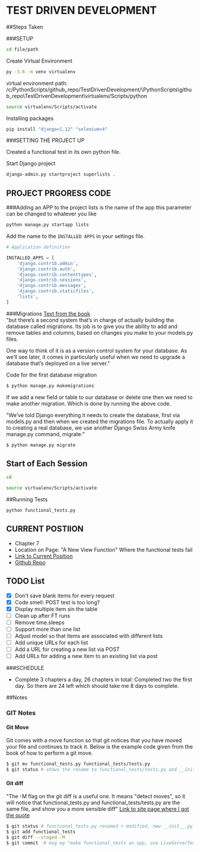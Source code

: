 # TEST DRIVEN DEVELOPMENT

##Steps Taken

###SETUP
```bash
cd file/path
```
Create Virtual Environment
```bash
py -3.6 -m venv virtualenv
```

virtual environment path: /c/PythonScripts/github_repo/TestDrivenDevelopment/\PythonScripts\github_repo\TestDrivenDevelopment\virtualenv/Scripts/python
```bash
source virtualenv/Scripts/activate
```
Installing packages
```bash
pip install "django<1.12" "selenium<4"
```

###SETTING THE PROJECT UP

Created a functional test in its own python file. 

Start Django project
```bash
django-admin.py startproject superlists .
```

## PROJECT PRGORESS CODE
###Adding an APP to the project
lists is the name of the app this parameter can be changed to whatever you like
```bash
python manage.py startapp lists
```
Add the name to the ```INSTALLED APPS``` in your settings file.
```python
# Application definition

INSTALLED_APPS = [
    'django.contrib.admin',
    'django.contrib.auth',
    'django.contrib.contenttypes',
    'django.contrib.sessions',
    'django.contrib.messages',
    'django.contrib.staticfiles',
    'lists',
]
```
###Migrations
[Text from the book](https://www.obeythetestinggoat.com/book/chapter_post_and_database.html)   
"but there’s a second system that’s in charge of actually building the database called migrations. Its job is to give 
you the ability to add and remove tables and columns, based on changes you make to your models.py files.

One way to think of it is as a version control system for your database. As we’ll see later, it comes in particularly 
useful when we need to upgrade a database that’s deployed on a live server."

Code for the first database migration
```bash
$ python manage.py makemigrations
```

If we add a new field or table to our database or delete one then we need to make another migration. Which is done by
running the above code.

"We’ve told Django everything it needs to create the database, first via models.py and then when we created the 
migrations file. To actually apply it to creating a real database, we use another Django Swiss Army knife manage.py 
command, migrate:"

```bash
$ python manage.py migrate
```

## Start of Each Session
```bash
cd
```

```bash
source virtualenv/Scripts/activate
```

##Running Tests
```bash
python functional_tests.py
```

## CURRENT POSTIION

- Chapter 7
- Location on Page: "A New View Function" Where the functional tests fail
- [Link to Current Position](https://www.obeythetestinggoat.com/book/chapter_working_incrementally.html)
- [Github Repo](https://github.com/hjwp/book-example/)

## TODO List

-[x] Don't save blank items for every request
-[x] Code smell: POST test is too long?
-[x] Display multiple item sin the table
-[ ] Clean up after FT runs
-[ ] Remove time.sleeps
-[ ] Support more than one list
-[ ] Adjust model so that items are associated with different lists
-[ ] Add unique URLs for each list
-[ ] Add a URL for creating a new list via POST
-[ ] Add URLs for adding a new item to an existing list via post

###SCHEDULE

- Complete 3 chapters a day, 26 chapters in total: Completed two the first day. So there are 24 left which should take
me 8 days to complete.

##Notes


### GIT Notes
#### Git Move
Git comes with a move function so that git notices that you have moved your file and continues to track it.
Below is the example code given from the book of how to perform a git move.
```bash
$ git mv functional_tests.py functional_tests/tests.py
$ git status # shows the rename to functional_tests/tests.py and __init__.py
```

#### Git diff

"The -M flag on the git diff is a useful one. It means "detect moves", so it will notice that functional_tests.py and 
functional_tests/tests.py are the same file, and show you a more sensible diff"
[Link to site page where I got the quote](https://www.obeythetestinggoat.com/book/chapter_explicit_waits_1.html)
```bash
$ git status # functional_tests.py renamed + modified, new __init__.py
$ git add functional_tests
$ git diff --staged -M
$ git commit  # msg eg "make functional_tests an app, use LiveServerTestCase"
```
